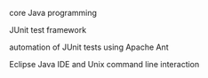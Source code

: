 core Java programming

JUnit test framework

automation of JUnit tests using Apache Ant

Eclipse Java IDE and Unix command line interaction
